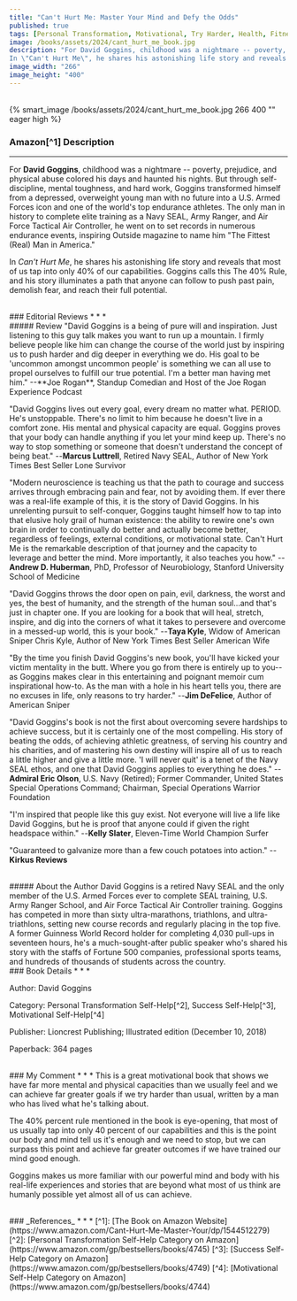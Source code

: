 ```yaml
---
title: "Can't Hurt Me: Master Your Mind and Defy the Odds"
published: true
tags: [Personal Transformation, Motivational, Try Harder, Health, Fitness]
image: /books/assets/2024/cant_hurt_me_book.jpg
description: "For David Goggins, childhood was a nightmare -- poverty, prejudice, and physical abuse colored his days and haunted his nights. But through self-discipline, mental toughness, and hard work, Goggins transformed himself from a depressed, overweight young man with no future into a U.S. Armed Forces icon and one of the world's top endurance athletes. The only man in history to complete elite training as a Navy SEAL, Army Ranger, and Air Force Tactical Air Controller, he went on to set records in numerous endurance events, inspiring Outside magazine to name him \"The Fittest (Real) Man in America.\"
In \"Can't Hurt Me\", he shares his astonishing life story and reveals that most of us tap into only 40% of our capabilities. Goggins calls this The 40% Rule, and his story illuminates a path that anyone can follow to push past pain, demolish fear, and reach their full potential."
image_width: "266"
image_height: "400"
---
```


<br>
{% smart_image /books/assets/2024/cant_hurt_me_book.jpg 266 400 "" eager high %}
<br>

### Amazon[^1] Description
* * *
For **David Goggins**, childhood was a nightmare -- poverty, prejudice, and physical abuse colored his days and haunted his nights. But through self-discipline, mental toughness, and hard work, Goggins transformed himself from a depressed, overweight young man with no future into a U.S. Armed Forces icon and one of the world's top endurance athletes. The only man in history to complete elite training as a Navy SEAL, Army Ranger, and Air Force Tactical Air Controller, he went on to set records in numerous endurance events, inspiring Outside magazine to name him "The Fittest (Real) Man in America."

In *Can't Hurt Me*, he shares his astonishing life story and reveals that most of us tap into only 40% of our capabilities. Goggins calls this The 40% Rule, and his story illuminates a path that anyone can follow to push past pain, demolish fear, and reach their full potential.

<br>
### Editorial Reviews
* * *
<br>
##### Review
"David Goggins is a being of pure will and inspiration. Just listening to this guy talk makes you want to run up a mountain. I firmly believe people like him can change the course of the world just by inspiring us to push harder and dig deeper in everything we do. His goal to be 'uncommon amongst uncommon people' is something we can all use to propel ourselves to fulfill our true potential. I'm a better man having met him." --**Joe Rogan**, Standup Comedian and Host of the Joe Rogan Experience Podcast 

"David Goggins lives out every goal, every dream no matter what. PERIOD. He's unstoppable. There's no limit to him because he doesn't live in a comfort zone. His mental and physical capacity are equal. Goggins proves that your body can handle anything if you let your mind keep up. There's no way to stop something or someone that doesn't understand the concept of being beat." --**Marcus Luttrell**, Retired Navy SEAL, Author of New York Times Best Seller Lone Survivor

"Modern neuroscience is teaching us that the path to courage and success arrives through embracing pain and fear, not by avoiding them. If ever there was a real-life example of this, it is the story of David Goggins. In his unrelenting pursuit to self-conquer, Goggins taught himself how to tap into that elusive holy grail of human existence: the ability to rewire one's own brain in order to continually do better and actually become better, regardless of feelings, external conditions, or motivational state. Can't Hurt Me is the remarkable description of that journey and the capacity to leverage and better the mind. More importantly, it also teaches you how." --**Andrew D. Huberman**, PhD, Professor of Neurobiology, Stanford University School of Medicine 

"David Goggins throws the door open on pain, evil, darkness, the worst and yes, the best of humanity, and the strength of the human soul...and that's just in chapter one. If you are looking for a book that will heal, stretch, inspire, and dig into the corners of what it takes to persevere and overcome in a messed-up world, this is your book." --**Taya Kyle**, Widow of American Sniper Chris Kyle, Author of New York Times Best Seller American Wife 

"By the time you finish David Goggins's new book, you'll have kicked your victim mentality in the butt. Where you go from there is entirely up to you--as Goggins makes clear in this entertaining and poignant memoir cum inspirational how-to. As the man with a hole in his heart tells you, there are no excuses in life, only reasons to try harder." --**Jim DeFelice**, Author of American Sniper 

"David Goggins's book is not the first about overcoming severe hardships to achieve success, but it is certainly one of the most compelling. His story of beating the odds, of achieving athletic greatness, of serving his country and his charities, and of mastering his own destiny will inspire all of us to reach a little higher and give a little more. 'I will never quit' is a tenet of the Navy SEAL ethos, and one that David Goggins applies to everything he does." --**Admiral Eric Olson**, U.S. Navy (Retired); Former Commander, United States Special Operations Command; Chairman, Special Operations Warrior Foundation 

"I'm inspired that people like this guy exist. Not everyone will live a life like David Goggins, but he is proof that anyone could if given the right headspace within." --**Kelly Slater**, Eleven-Time World Champion Surfer

"Guaranteed to galvanize more than a few couch potatoes into action." -- **Kirkus Reviews**

<br>
##### About the Author
David Goggins is a retired Navy SEAL and the only member of the U.S. Armed Forces ever to complete SEAL training, U.S. Army Ranger School, and Air Force Tactical Air Controller training. Goggins has competed in more than sixty ultra-marathons, triathlons, and ultra-triathlons, setting new course records and regularly placing in the top five. A former Guinness World Record holder for completing 4,030 pull-ups in seventeen hours, he's a much-sought-after public speaker who's shared his story with the staffs of Fortune 500 companies, professional sports teams, and hundreds of thousands of students across the country.

<br>
### Book Details
* * *

Author: David Goggins

Category:   Personal Transformation Self-Help[^2], Success Self-Help[^3], Motivational Self-Help[^4]

Publisher: Lioncrest Publishing; Illustrated edition (December 10, 2018)

Paperback: 364 pages

<br>
### My Comment
* * *
This is a great motivational book that shows we have far more mental and physical capacities than we usually feel and we can achieve far greater goals if we try harder than usual, written by a man who has lived what he's talking about.

The 40% percent rule mentioned in the book is eye-opening, that most of us usually tap into only 40 percent of our capabilities and this is the point our body and mind tell us it's enough and we need to stop, but we can surpass this point and achieve far greater outcomes if we have trained our mind good enough.

Goggins makes us more familiar with our powerful mind and body with his real-life experiences and stories that are beyond what most of us think are humanly possible yet almost all of us can achieve.

<br>
### _References_
* * *
[^1]: [The Book on Amazon Website](https://www.amazon.com/Cant-Hurt-Me-Master-Your/dp/1544512279)
[^2]: [Personal Transformation Self-Help Category on Amazon](https://www.amazon.com/gp/bestsellers/books/4745)
[^3]: [Success Self-Help Category on Amazon](https://www.amazon.com/gp/bestsellers/books/4749)
[^4]: [Motivational Self-Help Category on Amazon](https://www.amazon.com/gp/bestsellers/books/4744)